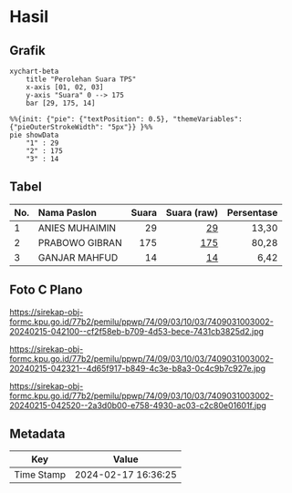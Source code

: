 # Hasil

## Grafik

```mermaid
xychart-beta
    title "Perolehan Suara TPS"
    x-axis [01, 02, 03]
    y-axis "Suara" 0 --> 175
    bar [29, 175, 14]
```

```mermaid
%%{init: {"pie": {"textPosition": 0.5}, "themeVariables": {"pieOuterStrokeWidth": "5px"}} }%%
pie showData
    "1" : 29
    "2" : 175
    "3" : 14
```

## Tabel

| No. | Nama Paslon    | Suara | Suara (raw) | Persentase |
|:--- |:-------------- | -----:| -----------:| ----------:|
| 1   | ANIES MUHAIMIN | 29    | [29][p-1]   | 13,30      |
| 2   | PRABOWO GIBRAN | 175   | [175][p-2]  | 80,28      |
| 3   | GANJAR MAHFUD  | 14    | [14][p-3]   | 6,42       |


[p-1]: https://github.com/gigit-pemilu/pemilu-2024-74-sulawesi-tenggara/blob/main/pilpres/hitung-suara/sub/74-sulawesi-tenggara/sub/09-konawe-utara/sub/03-langgikima/sub/1003-langgikima/sub/002-tps/sub/paslon-1.txt
[p-2]: https://github.com/gigit-pemilu/pemilu-2024-74-sulawesi-tenggara/blob/main/pilpres/hitung-suara/sub/74-sulawesi-tenggara/sub/09-konawe-utara/sub/03-langgikima/sub/1003-langgikima/sub/002-tps/sub/paslon-2.txt
[p-3]: https://github.com/gigit-pemilu/pemilu-2024-74-sulawesi-tenggara/blob/main/pilpres/hitung-suara/sub/74-sulawesi-tenggara/sub/09-konawe-utara/sub/03-langgikima/sub/1003-langgikima/sub/002-tps/sub/paslon-3.txt

## Foto C Plano

https://sirekap-obj-formc.kpu.go.id/77b2/pemilu/ppwp/74/09/03/10/03/7409031003002-20240215-042100--cf2f58eb-b709-4d53-bece-7431cb3825d2.jpg

https://sirekap-obj-formc.kpu.go.id/77b2/pemilu/ppwp/74/09/03/10/03/7409031003002-20240215-042321--4d65f917-b849-4c3e-b8a3-0c4c9b7c927e.jpg

https://sirekap-obj-formc.kpu.go.id/77b2/pemilu/ppwp/74/09/03/10/03/7409031003002-20240215-042520--2a3d0b00-e758-4930-ac03-c2c80e01601f.jpg


## Metadata

| Key        | Value               |
| ---------- | ------------------- |
| Time Stamp | 2024-02-17 16:36:25 |



